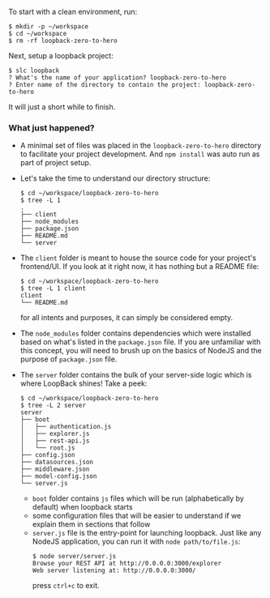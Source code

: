 To start with a clean environment, run:
```
$ mkdir -p ~/workspace
$ cd ~/workspace
$ rm -rf loopback-zero-to-hero
```

Next, setup a loopback project:
```
$ slc loopback
? What's the name of your application? loopback-zero-to-hero
? Enter name of the directory to contain the project: loopback-zero-to-hero
```
It will just a short while to finish.

### What just happened?

- A minimal set of files was placed in the `loopback-zero-to-hero` directory to facilitate your project development. And `npm install` was auto run as part of project setup.

- Let's take the time to understand our directory structure:
    ```
    $ cd ~/workspace/loopback-zero-to-hero
    $ tree -L 1                               
    .
    ├── client
    ├── node_modules
    ├── package.json
    ├── README.md
    └── server
    ```

- The `client` folder is meant to house the source code for your project's frontend/UI. If you look at it right now, it has nothing but a README file:
    ```
    $ cd ~/workspace/loopback-zero-to-hero
    $ tree -L 1 client
    client
    └── README.md
    ```
    for all intents and purposes, it can simply be considered empty.

- The `node_modules` folder contains dependencies which were installed based on what's listed in the `package.json` file. If you are unfamiliar with this concept, you will need to brush up on the basics of NodeJS and the purpose of `package.json` file.

- The `server` folder contains the bulk of your server-side logic which is where LoopBack shines! Take a peek:
    ```
    $ cd ~/workspace/loopback-zero-to-hero
    $ tree -L 2 server
    server
    ├── boot
    │   ├── authentication.js
    │   ├── explorer.js
    │   ├── rest-api.js
    │   └── root.js
    ├── config.json
    ├── datasources.json
    ├── middleware.json
    ├── model-config.json
    └── server.js
    ```
    - `boot` folder contains `js` files which will be run (alphabetically by default) when loopback starts
    - some configuration files that will be easier to understand if we explain them in sections that follow
    - `server.js` file is the entry-point for launching loopback. Just like any NodeJS application, you can run it with `node path/to/file.js`:
      ```
      $ node server/server.js
      Browse your REST API at http://0.0.0.0:3000/explorer
      Web server listening at: http://0.0.0.0:3000/
      ```
      press `ctrl+c` to exit.
